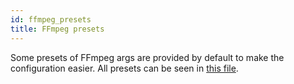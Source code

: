 ```yaml
---
id: ffmpeg_presets
title: FFmpeg presets
---
```


Some presets of FFmpeg args are provided by default to make the configuration easier. All presets can be seen in [this file](https://github.com/blakeblackshear/frigate/blob/master/frigate/ffmpeg_presets.py).

<!--
TODO: Use [markdown-magic](https://github.com/DavidWells/markdown-magic) to generate this list from the source code.
-->
